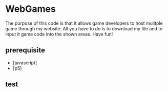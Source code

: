 # WebGames
The purpose of this code is that it allows game developers to host mulitple game through my website.
All you have to do is to download my file and to input it game code into the shown areas.
Have fun!
## prerequisite

- [javascript]
- [p5]

## test
